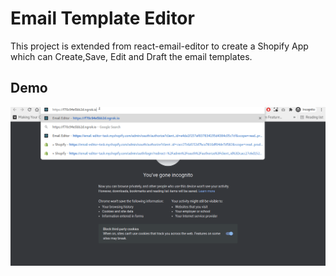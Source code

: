 # Email Template Editor

This project is extended from react-email-editor to create a Shopify App which can Create,Save, Edit and Draft the email templates. 

## Demo

![Email Editor Demo](https://github.com/anish-kmr/email-editor-frontend/blob/main/demo/demo-email-editor.gif)

